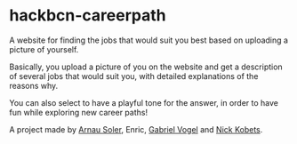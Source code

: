 # hackbcn-careerpath
A website for finding the jobs that would suit you best based on uploading a picture of yourself.

Basically, you upload a picture of you on the website and get a description of several jobs that would suit you, with detailed explanations of the reasons why.

You can also select to have a playful tone for the answer, in order to have fun while exploring new career paths!





A project made by [Arnau Soler]([url](https://www.linkedin.com/search/results/all/?heroEntityKey=urn%3Ali%3Afsd_profile%3AACoAACi9dTwBxzq21V5BaxnfEIK692QoilXThaY&keywords=Arnau%20Soler%20Recasens&origin=ENTITY_SEARCH_HOME_HISTORY&sid=%40OE)), Enric, [Gabriel Vogel]([url](https://www.linkedin.com/in/g-vogel/)) and [Nick Kobets]([url](https://www.linkedin.com/in/nick-kobets/)).
